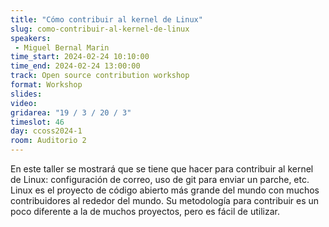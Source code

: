 ```yaml
---
title: "Cómo contribuir al kernel de Linux"
slug: como-contribuir-al-kernel-de-linux
speakers:
 - Miguel Bernal Marin
time_start: 2024-02-24 10:10:00
time_end: 2024-02-24 13:00:00
track: Open source contribution workshop
format: Workshop
slides: 
video: 
gridarea: "19 / 3 / 20 / 3"
timeslot: 46
day: ccoss2024-1
room: Auditorio 2
---
```


En este taller se mostrará que se tiene que hacer para contribuir al kernel de Linux: configuración de correo, uso de git para enviar un parche, etc. Linux es el proyecto de código abierto más grande del mundo con muchos contribuidores al rededor del mundo. Su metodología para contribuir es un poco diferente a la de muchos proyectos, pero es fácil de utilizar.